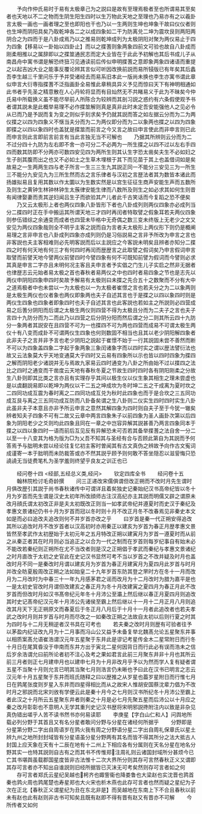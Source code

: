 <!-- { "loadSidebar": true } -->
　　予向作仲氏易时于易有太极章己为之説曰是故有至理焉极者至也所谓易其至矣者也天地以不二之物而生阴生阳生四时以生万物此天地之至理也乃易亦有之以羲卦言太极一画也一画者理之至也即阳也干也乃以一生两则生坤也坤象干故曰仪仪者则也生坤而阴阳具矣乃取乾坤各二之以成四象如二干为防离兑二坤为震坎艮则两阳两阴合之为四而于是八卦成焉乃以之推易则乾坤成列为太极阴阳对聚为两仪易止于四为四象【移易以一卦始以四卦止】而以之揲蓍则象两象四前文可验也故自八卦成而刚柔相推以之属辞即以之揲筮通民志而定大业皆在于此此予初解也其后书成儿子从南昌舟中寓书谓是解恐终狃习见通读前后传似申明揲蓍之意即象两象四诸语而重提之以起吉凶大业之能事反覆论辨其言似可听因改换前説而易所锓版已有年矣其后蠡吾李生越三千里问乐于予并受诸经去而易系旧本此一版尚未换也李生亦寓书谓此章似申言大衍専指揲蓍不泛指画卦全易惟此章稍具异义予见而惊曰天下有神明相通如此书者乎先圣之精意散在人心丹轮将显而有目灿然无不共睹易义于此为不昧矣今仲氏易中所载换义虽不能尽举前人所陈合为较辨而其剖习説之惑约有六条假使观予书者谓其説未是此概举易理不必作揲筮解则真是真非此时未定吾安能强他人之见必令从已而乃是予説而复为变之则似乎刻求矣予仍就其説而答之如左据云分而为二为两仪揲之以四为四象义不惬当夫分而为二为两仪即分而为二以象两也揲之以四为四象即揲之以四以象四时也盖犹是揲筮而前言之今又言之故曰申言使此而非申言则已此而申言则此言即前言前言有当此言独无当不可解也
　　乃据其所辨则云分而为二不过分四十九防为左右即不舍一亦可分二不必两为一所生揲之以四不过以左右手四四而数其防即不分两亦可数四安见四为两所生则其认生字恐太凿矣夫生不必如妇之生子剖其腹而出之也又不必如土之生草木埋根于其下而见苗于其上也盖借词如是矣故易之一生两两生四与老子所言一生三三生九其説正同一不能分三安见三为一所生三不能分九安见九为三所生然而古之言乐律者与汉初之言歴法者其为数皆本诸此而扬雄拟易且复用其数以作太圜以为生数实然是以宫生征征生商声安能生声而五数所及则生之黄钟生林钟林钟生太蔟律安能生律而八数所及则生之如必求其如何生则昔有闻律娶妻而责其逆妇闻吕生子而欲验其产儿者此千古笑话而今复蹈之恐不便矣
　　乃又云太极形上者也两仪四象八卦皆形下者也八卦成列则两仪四象亦必成列当分二揲四时正在手中搬运其所谓天地三才四时再闰者特取譬之假象耳若夫两仪四象则参伍错综之余通变而成者也四营未毕格中无奇偶之数三变未终版上无老少之文又安见为两仪四象哉则全不明乎主客之説而自为言者夫太极形上两仪形下则仍是概阐易理之言非申言也八卦成列四象亦成列则仍是习俗説易之言非予所改为申言之言也非客説也夫主客相难则必先明客説而后以主説应之今客説未明矣且辨者亦知分二揲四之时有何天地有何三才有何四时再闰而歴歴言之此取譬之假词矣乃申言假词申言取譬而前譬天地今譬两仪前譬四时今譬四象有何不可既知前譬为假词而今譬则必求其真是申言二字亦且未明何况主客且夫申言者予实倡之门生儿子实启之然非无据者也律歴志云元始者易太极之首也春秋者易两仪之中也四时者易四象之节也是志先以两仪申阴阳四象申四时矣故予解易有太极则曰未揲之先合五十之数聚而不分有大中之道焉极者中也未尝以一为太极也以一为太极者崔憬之言也若夫分之为二以象两则是太极生两仪也仪者象也两仪即象两也夫子自述其言也于是揲之以四以象四时则是两仪生四象也四象者即象四时也夫子自述其言也此客説也若如主之所説则必四营成易之后蓍分阴阳而后谓之太极生两仪则四营不得为太极且分而为二夫子之言也夫子言四十九防分而为二而此乃以四营之后分阴分阳而然后谓之分二则其所云四十九防分一象两者其説安在且四营不可为一也揲四不可为两也四营而成易不可谓太极生两仪十有八变而成卦不可谓两仪生四象也何则数固不相当也且其以老少阴阳解四象者此非夫子之言并非予言也老少阴阳之説起于崔憬不始于一行其説固未尝不善然而断不可以为四象盖四象二字起于象两象三象闰诸象字而以四时实之谓以歴法譬衍法也故又云法象莫大乎天地变通莫大乎四时又云易有四象所以示也皆以四时四象为揲四之解而阴阳老少诸説并无与焉故九家易云四时通变为八卦之所由始不过以揲四之法比之四时之通变而干凿度云天地有春秋冬夏之节故生四时四时各有阴阳刚柔之分故生八卦则即其比类之言亦且有实理存乎其间以极生仪以仪生象其相生之理未尝虚也是以虞翻説易即以乾坤为两仪以干二五之坤成坎为冬时坤二五之干成离为夏时坎之二四同功成互震为春时离之二四同功成互兑为秋时此四象也而于是合坎之三五同功成互艮与离之三五同功成互防而八卦备矣谓之生八卦则二仪实生四时四时实生八卦此虽非夫子本意且亦非予所云申言之意然其解四象为四时则自夫子至于今犹一辙矣辨者知夫子四象不可有二故又云章中两言四象朱子以前四象为圣人画卦次第以后四象为阴阳老少之爻则均此四象且同在一章之中岂容异解其説甚善乃两言四象同本于揲之以四以象四时一语而前后互见反有异解恐未可否若其备举揲蓍之法自舍一分二以至一十八变其为格为版为□为乂吾不知其与圣经有合与否顾此第自为其説而予何答焉予与朏明未尝以经论往复忆初主客时曽闻其有古文真伪之辨故予向作古文寃词成谨寄一本于胐明而未防裁答或亦不然其説乎顾予则何敢不答坐隠忍以滋諐悔只恐譊譊无当徒费笔札为圣学羞则终望乎良友之训正也已






　　经问卷十四
<经部,五经总义类,经问>
　　钦定四库全书
　　经问卷十五
　　翰林院检讨毛奇龄撰
　　问三正递改宋儒俱谓但改正朔而不改时月先生谓时月俱改歴引其説于尚书春秋诸传中可谓详且着矣独史记秦始纪汉书高帝纪皆以冬十月为岁首而先生谓是汉史太初年所改顔师古注汉高纪亦主其説而明儒又辟之谓原未改月顔氏谓太初改正非是夫太初既改正则当一如孝武帝纪并遵夏时而史汉于秦纪及孝惠文景诸纪仍书十月为岁首而冠以冬时则十月不改正月冬不改春焉见非秦史本文如是而必曰追改夫追改则何不并岁首亦改之乎
　　曰岁首是秦一代正朔安得追改其所以追改时月不改岁首者以汉高初时亦用秦正以建亥为岁首为春正月歴孝惠文景皆然至孝武作太初歴始于太初元年之五月特改正朔以建寅月为岁首一遵夏时而从前之从秦正者其在时月则必当追正之以合为一代之制而在岁首则每岁纪事自有始末必不能改若秦纪则正朔所在尤不当改者则是汉之正朔倡于孝武而秦纪与孝惠文景诸纪之时月直改于太初之史官此在史记汉书显然可考不当以岁首之不改并疑及时月也盖改时月不同一是秦改时月谓以建亥月为岁首为春正月建寅月为夏四月此岁首与时月并改全昉夏殷周改正朔之法如始皇二十九年岁首东防其登之罘时方在冬十一月而改月为二月改时为中春三十一年九月感茅君之谣而改月为十二月改时为腊为嘉平是也一是太初史官改时月谓但改建亥之春正月为冬十月改建寅之夏四月为春正月此不改岁首而但改时月如汉书髙帝纪元年冬十月沛公至灞上然后继以春正月夏四月则追改其时史记髙帝纪汉元年十月沛公先诸侯至霸上然后继以十一月十二月正月八月则追改其月天下无正朔原文而春夏后于冬正月八月后于十月十一月者此追改者也若夫孝武之改时月则并岁首与时月而尽改之一如秦改正朔之法故自太初以后则行夏之时其为四时与十二月无稍逆者汉书具在可考也
　　若夫秦之改时月则歴有可验者往予以茅盈内纪证改九月为十二月事而冯山公又益予未备复举北魏髙允论五星聚东井事以相质案髙允语崔浩谓汉元年五星聚于东井此是谬记考星传金木二星常附日而行冬十月日在尾箕昏没于申南而东井方出于寅北二星何因背日而行此必有误而浩未之信后岁余浩谓允曰前所论者初不注心及考之果如君言此前三月聚东井非十月也其所云前三月者则正七月建申月也以建申七月为十月非改月乎予以为然而学人复有疑者谓五星不当聚十月则允言已明其当聚七月则浩言仍未晰也予曰此在汉书已明言之志云汉元年十月五星聚于东井而班氏随释之曰以歴推之从岁星也葢岁星附日而行惟七月日在鹑尾张度则岁星入东井而四星得相比而从之故宋人惟胡安国蔡沈辈力倡为不改时月之邪説而北宋刘攽有学便云此是秦十月今之七月则汉书所纪冬十月沛公至霸上者此汉之十月所云五星聚东井者则秦之十月是必七月先聚五星而后沛公以十月应之秦之改月彰彰也不意明人无学其重刋史记汉书歴将宋明邪説搀附注内以致是非杂见真伪错出嗟乎人苦不读书然书亦何易读耶
　　李庚星【字白山仁和人】问舆地所载必列分野于其首且又有名分星者敢问分野与分星在诸经何所据乎
　　分野即是分星第分野二字出自周语岁在鹑火我有周之分野语分星二字出自周礼保章氏以星土辨九州之地所封封域皆有分星语虽分星分野两有其名而皆不得其所分之法大抵古人封国上应天象在天有十二辰在地有十二州上下相应各有分属则在天名分星在地名分野其实一也特其説则自古有之而其书不传惟郑注周礼则云诸国封域所分甚烦今已亡其书堪舆虽载郡国星度皆非古法惟十二次大界所分则其存可言然春秋正义又谓即其存可言者亦不知出自谁説则旧经所据皆已灭沫无可考矣然则存可言者如之何
　　存可言者郑氏云星纪吴越也枵齐也娵訾衞也降娄鲁也大梁赵也实沈晋也鹑首秦也鹑火周也鹑尾楚也寿星郑也大火宋也析木燕也此存可言者也然而疑之星纪为子次在正北【春秋正义谓星纪为丑在东北非是】而吴越地在东南上下不合且春秋以前未有赵也此有赵则非古书可知矣且既有赵即不得有晋有赵又有晋亦不可解
　　今所传者又如何
